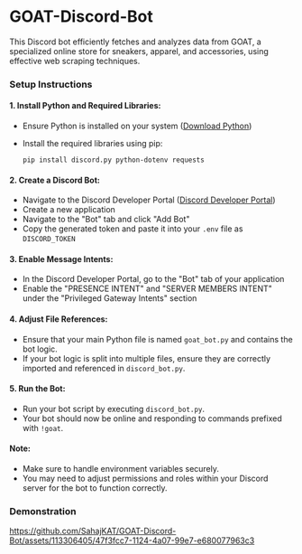 # GOAT-Discord-Bot

This Discord bot efficiently fetches and analyzes data from GOAT, a specialized online store for sneakers, apparel, and accessories, using effective web scraping techniques.

### Setup Instructions

#### 1. Install Python and Required Libraries:
   - Ensure Python is installed on your system ([Download Python](https://www.python.org/))
   - Install the required libraries using pip:
     
     ```
     pip install discord.py python-dotenv requests
     ```

#### 2. Create a Discord Bot:
   - Navigate to the Discord Developer Portal ([Discord Developer Portal](https://discord.com/developers/applications))
   - Create a new application
   - Navigate to the "Bot" tab and click "Add Bot"
   - Copy the generated token and paste it into your `.env` file as `DISCORD_TOKEN`

#### 3. Enable Message Intents:
   - In the Discord Developer Portal, go to the "Bot" tab of your application
   - Enable the "PRESENCE INTENT" and "SERVER MEMBERS INTENT" under the "Privileged Gateway Intents" section

#### 4. Adjust File References:
   - Ensure that your main Python file is named `goat_bot.py` and contains the bot logic.
   - If your bot logic is split into multiple files, ensure they are correctly imported and referenced in `discord_bot.py`.

#### 5. Run the Bot:
   - Run your bot script by executing `discord_bot.py`.
   - Your bot should now be online and responding to commands prefixed with `!goat`.

#### Note:
   - Make sure to handle environment variables securely.
   - You may need to adjust permissions and roles within your Discord server for the bot to function correctly.
  
### Demonstration 
https://github.com/SahajKAT/GOAT-Discord-Bot/assets/113306405/47f3fcc7-1124-4a07-99e7-e680077963c3

